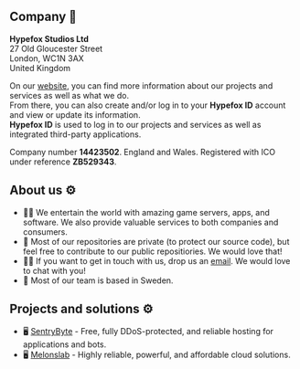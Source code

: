 ## Company 💼
**Hypefox Studios Ltd**  
27 Old Gloucester Street  
London, WC1N 3AX  
United Kingdom

On our [website](https://hypefoxstudios.com "Home | Hypefox Studios"), you can find more information about our projects and services as well as what we do.  
From there, you can also create and/or log in to your **Hypefox ID** account and view or update its information.  
**Hypefox ID** is used to log in to our projects and services as well as integrated third-party applications.

Company number **14423502**. England and Wales. Registered with ICO under reference **ZB529343**.
## About us ⚙️
- 🙋‍♀️ We entertain the world with amazing game servers, apps, and software. We also provide valuable services to both companies and consumers.
- 🌈 Most of our repositories are private (to protect our source code), but feel free to contribute to our public repositiories. We would love that!
- 👩‍💻 If you want to get in touch with us, drop us an [email](mailto:contact@hypefoxstudios.com). We would love to chat with you!
- 🍿 Most of our team is based in Sweden.
## Projects and solutions ⚙️
- 🖥️ [SentryByte](https://sentrybyte.co "Home | SentryByte") - Free, fully DDoS-protected, and reliable hosting for applications and bots.
- 🖥️ [Melonslab](https://melonslab.cloud "Home | Melonslab") - Highly reliable, powerful, and affordable cloud solutions.
